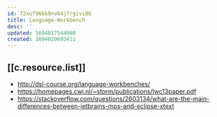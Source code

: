 ```yaml
---
id: 72xuf96kk9nv64jfrgivi86
title: Language-Workbench
desc: ''
updated: 1694817544988
created: 1694020693411
---
```


## [[c.resource.list]]

- http://dsl-course.org/language-workbenches/
- https://homepages.cwi.nl/~storm/publications/lwc13paper.pdf
- https://stackoverflow.com/questions/2603134/what-are-the-main-differences-between-jetbrains-mps-and-eclipse-xtext